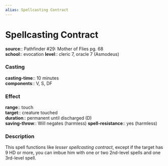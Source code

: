 ```yaml
---
alias: Spellcasting Contract
---
```


# Spellcasting Contract 

**source**:: Pathfinder \#29: Mother of Flies pg. 68  
**school**:: evocation
**level**:: cleric 7, oracle 7 (Asmodeus)

### Casting 

**casting-time**:: 10 minutes  
**components**:: V, S, DF

### Effect 

**range**:: touch  
**target**:: creature touched  
**duration**:: permanent until discharged (D)  
**saving-throw**:: Will negates (harmless)
**spell-resistance**:: yes (harmless)

### Description 

This spell functions like *lesser spellcasting contract*, except if the target has 9 HD or more, you can imbue him with one or two 2nd-level spells and one 3rd-level spell.

